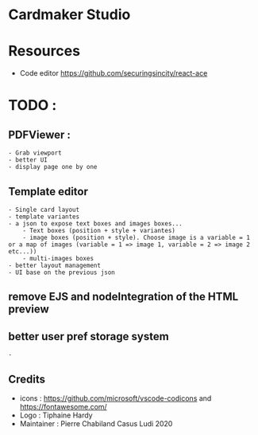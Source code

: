 # Cardmaker Studio



# Resources 

- Code editor https://github.com/securingsincity/react-ace


# TODO : 

## PDFViewer :
    - Grab viewport
    - better UI
    - display page one by one

## Template editor 
    - Single card layout
    - template variantes
    - a json to expose text boxes and images boxes...
        - Text boxes (position + style + variantes)
        - image boxes (position + style). Choose image is a variable = 1 or a map of images (variable = 1 => image 1, variable = 2 => image 2 etc...))
        - multi-images boxes
    - better layout management
    - UI base on the previous json 

## remove EJS and nodeIntegration of the HTML preview



## better user pref storage system
    -

## Credits 

- icons : https://github.com/microsoft/vscode-codicons and https://fontawesome.com/
- Logo : Tiphaine Hardy
- Maintainer : Pierre Chabiland
Casus Ludi 2020
